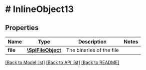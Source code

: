 # # InlineObject13

## Properties

Name | Type | Description | Notes
------------ | ------------- | ------------- | -------------
**file** | [**\SplFileObject**](\SplFileObject.md) | The binaries of the file |

[[Back to Model list]](../../README.md#models) [[Back to API list]](../../README.md#endpoints) [[Back to README]](../../README.md)
